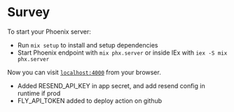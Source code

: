 # Survey

To start your Phoenix server:

* Run `mix setup` to install and setup dependencies
* Start Phoenix endpoint with `mix phx.server` or inside IEx with `iex -S mix phx.server`

Now you can visit [`localhost:4000`](http://localhost:4000) from your browser.

* Added RESEND_API_KEY in app secret, and add resend config in runtime if prod
* FLY_API_TOKEN added to deploy action on github

